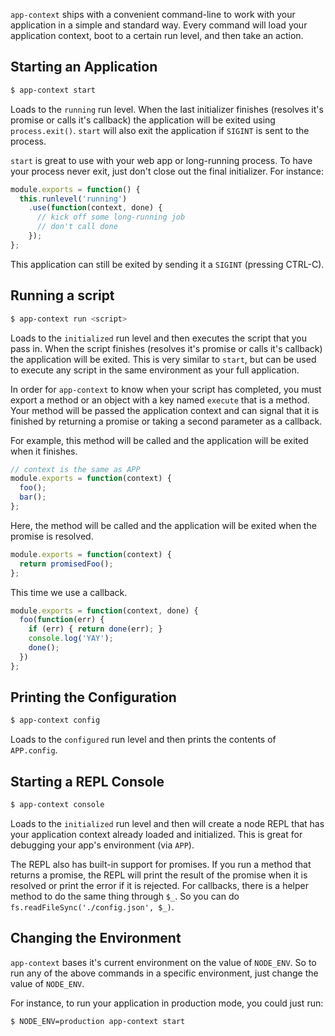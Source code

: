 `app-context` ships with a convenient command-line to work with your
application in a simple and standard way. Every command will load your application
context, boot to a certain run level, and then take an action.

## Starting an Application

```bash
$ app-context start
```

Loads to the `running` run level. When the last initializer finishes
(resolves it's promise or calls it's callback) the application will be
exited using `process.exit()`. `start` will also exit the application if `SIGINT`
is sent to the process.

`start` is great to use with your web app or long-running process. To have your
process never exit, just don't close out the final initializer. For instance:

```javascript
module.exports = function() {
  this.runlevel('running')
    .use(function(context, done) {
      // kick off some long-running job
      // don't call done
    });
};
```

This application can still be exited by sending it a `SIGINT` (pressing CTRL-C).

## Running a script

```bash
$ app-context run <script>
```

Loads to the `initialized` run level and then executes the script that you pass
in. When the script finishes (resolves it's promise or calls it's callback)
the application will be exited. This is very similar to `start`, but can be used
to execute any script in the same environment as your full application.

In order for `app-context` to know when your script has completed, you must export
a method or an object with a key named `execute` that is a method. Your method
will be passed the application context and can signal that it is finished by
returning a promise or taking a second parameter as a callback.

For example, this method will be called and the application will be exited
when it finishes.

```javascript
// context is the same as APP
module.exports = function(context) {
  foo();
  bar();
};
```

Here, the method will be called and the application will be exited when the
promise is resolved.

```javascript
module.exports = function(context) {
  return promisedFoo();
};
```

This time we use a callback.

```javascript
module.exports = function(context, done) {
  foo(function(err) {
    if (err) { return done(err); }
    console.log('YAY');
    done();
  })
};
```

## Printing the Configuration

```bash
$ app-context config
```

Loads to the `configured` run level and then prints the contents of `APP.config`.

## Starting a REPL Console

```bash
$ app-context console
```

Loads to the `initialized` run level and then will create a node REPL that has
your application context already loaded and initialized. This is great for
debugging your app's environment (via `APP`).

The REPL also has built-in support for promises. If you run a method that returns
a promise, the REPL will print the result of the promise when it is resolved or
print the error if it is rejected. For callbacks, there is a helper method to
do the same thing through `$_`. So you can do `fs.readFileSync('./config.json', $_)`.

## Changing the Environment

`app-context` bases it's current environment on the value of `NODE_ENV`. So to
run any of the above commands in a specific environment, just change the value
of `NODE_ENV`.

For instance, to run your application in production mode, you could just run:

```bash
$ NODE_ENV=production app-context start
```
